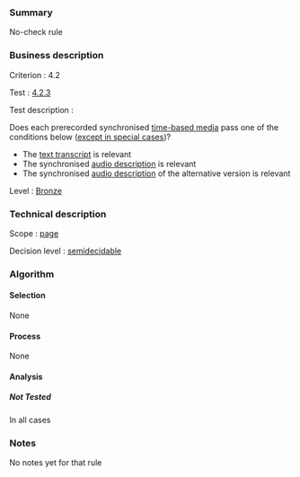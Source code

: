 ### Summary

No-check rule

### Business description

Criterion : 4.2

Test : [4.2.3](http://www.accessiweb.org/index.php/accessiweb-22-english-version.html#test-4-2-3)

Test description :

Does each prerecorded synchronised [time-based
media](http://www.braillenet.org/accessibilite/referentiel-aw21-en/glossaire.php#mMediaTemp)
pass one of the conditions below ([except in special
cases](http://www.braillenet.org/accessibilite/referentiel-aw21-en/glossaire.php#cpCrit4- "Special cases for criterion 4.2"))?

-   The [text
    transcript](http://www.braillenet.org/accessibilite/referentiel-aw21-en/glossaire.php#mTranscriptTextuel)
    is relevant
-   The synchronised [audio
    description](http://www.braillenet.org/accessibilite/referentiel-aw21-en/glossaire.php#mAudioDesc)
    is relevant
-   The synchronised [audio
    description](http://www.braillenet.org/accessibilite/referentiel-aw21-en/glossaire.php#mAudioDesc)
    of the alternative version is relevant

Level : [Bronze](/en/category/rules-design/accessiweb-11/level/bronze)

### Technical description

Scope : [page](/en/category/rules-design/accessiweb-11/scope/page)

Decision level :
[semidecidable](/en/category/rules-design/accessiweb-11/decision-level/semidecidable)

### Algorithm

#### Selection

None

#### Process

None

#### Analysis

##### Not Tested

In all cases

### Notes

No notes yet for that rule
